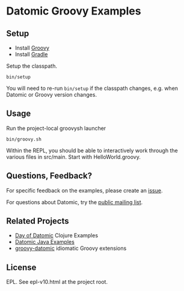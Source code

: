 # Datomic Groovy Examples

## Setup

* Install [Groovy](http://groovy.codehaus.org/)
* Install [Gradle](http://www.gradle.org/)

Setup the classpath.

    bin/setup

You will need to re-run `bin/setup` if the classpath changes,
e.g. when Datomic or Groovy version changes.

## Usage

Run the project-local groovysh launcher

    bin/groovy.sh

Within the REPL, you should be able to interactively work through the
various files in src/main.  Start with HelloWorld.groovy.

## Questions, Feedback?

For specific feedback on the examples, please create an
[issue](https://github.com/Datomic/datomic-groovy-examples/issues). 

For questions about Datomic, try the [public mailing
list](http://groups.google.com/group/datomic).

## Related Projects

* [Day of Datomic](https://github.com/Datomic/day-of-datomic) Clojure Examples
* [Datomic Java Examples](https://github.com/Datomic/datomic-java-examples)
* [groovy-datomic](https://github.com/jeffbrown/groovy-datomic) idiomatic Groovy extensions

## License

EPL. See epl-v10.html at the project root.
